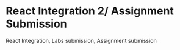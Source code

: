 # React Integration 2/ Assignment Submission

React Integration, Labs submission, Assignment submission
